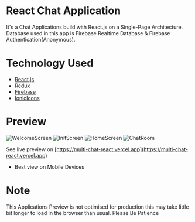 # React Chat Application
  It's a Chat Applications build with React.js on a Single-Page Architecture. Database used in this app is Firebase Realtime Database & Firebase Authentication(Anonymous).
  
# Technology Used
 - [React.js](https://reactjs.org)
 - [Redux](https://redux.js.org)
 - [Firebase](https://firebase.google.com)
 - [IonicIcons](https://ionicons.com/)

# Preview 
  ![WelcomeScreen](https://firebasestorage.googleapis.com/v0/b/chatrobot-2000.appspot.com/o/IMG_20201017_231031.jpg?alt=media&token=009054e6-3e6a-4efb-bbfb-18c3cd2dffab)
  ![InitScreen](https://firebasestorage.googleapis.com/v0/b/chatrobot-2000.appspot.com/o/IMG_20201017_231054.jpg?alt=media&token=27eb9c4c-cbaa-40c0-aa6a-0176038983c9)
  ![HomeScreen](https://firebasestorage.googleapis.com/v0/b/chatrobot-2000.appspot.com/o/IMG_20201017_231122.jpg?alt=media&token=4042b77d-b1b4-46ff-8fb9-d009188b0faf)
  ![ChatRoom](https://firebasestorage.googleapis.com/v0/b/chatrobot-2000.appspot.com/o/IMG_20201017_231152.jpg?alt=media&token=2e85d52a-842a-4ddd-b769-f1fb71a3749d)
  
  See live preview on [https://multi-chat-react.vercel.app](https://multi-chat-react.vercel.app)
  * Best view on Mobile Devices
  
# Note
This Applications Preview is not optimised for production this may take little bit longer to load in the browser than usual. Please Be Patience